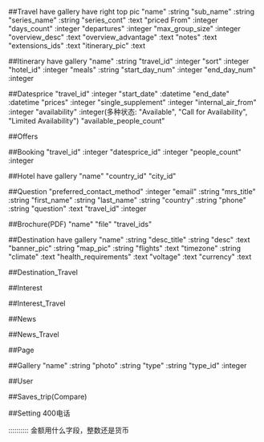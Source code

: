 ##Travel
	have gallery
	have right top pic
	"name" :string
	"sub_name" :string
	"series_name" :string
	"series_cont"	:text
	"priced From" :integer
	"days_count"	:integer
	"departures" :integer
	"max_group_size" :integer
	"overview_desc" :text
	"overview_advantage" :text
	"notes" :text
	"extensions_ids" :text
	"itinerary_pic"	:text

##Itinerary
	have gallery
	"name" 	:string
	"travel_id" :integer
	"sort" :integer
	"hotel_id" :integer
	"meals" :string
	"start_day_num" :integer
	"end_day_num"	:integer

##Datesprice
	"travel_id" :integer
	"start_date" :datetime
	"end_date" :datetime
	"prices"	:integer
	"single_supplement" :integer
	"internal_air_from" :integer
	"availability" :integer(多种状态: "Available", "Call for Availability", "Limited Availability")
	"available_people_count"

##Offers


##Booking
	"travel_id" :integer
	"datesprice_id" :integer
	"people_count"	:integer

##Hotel
	have gallery
	"name"
	"country_id"
	"city_id"

##Question
	"preferred_contact_method" :integer
	"email"	:string
	"mrs_title"	:string
	"first_name" :string
	"last_name"	:string
	"country"	:string
	"phone"	:string
	"question"	:text
	"travel_id" :integer

##Brochure(PDF)
	"name"
	"file"
	"travel_ids"

##Destination
	have gallery
	"name" 	:string
	"desc_title" :string
	"desc"	:text
	"banner_pic" :string
	"map_pic" :string
	"flights"	:text
	"timezone" :string
	"climate"	:text
	"health_requirements" :text
	"voltage"	:text
	"currency"	:text

##Destination_Travel


##Interest


##Interest_Travel


##News


##News_Travel


##Page


##Gallery
	"name" :string
	"photo" :string
	"type" :string
	"type_id" :integer

##User


##Saves_trip(Compare)


##Setting
	400电话

::::::::::
金额用什么字段，整数还是货币
